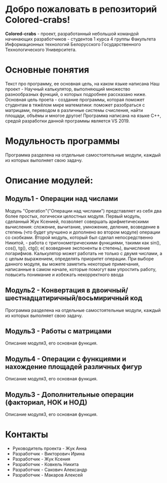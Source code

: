 # Добро пожаловать в репозиторий Colored-crabs!
**Colored-crabs** - проект, разработанный небольшой командой начинающих разработчиков - студентов 1 курса 4 группы Факультета Информационных технологий Белорусского Государственного Технологического Университета.

# Основные понятия
Текст про программу, ее основная цель, на каком языке написана
Наш проект - Научный калькулятор, выполняющий множество разнообразных функций, о которых подробнее рассказано ниже. Основная цель проета - создание программы, которая поможет студентам в тяжёлом мире математики: поможет разобраться с матрицами, переводом в различные системы счисления, найти площади, объёмы и многое другое! 
Программа написана на языке C++, средой разработки данной программы является VS 2019.
# Модульность программы
Программа разделена на отдельные самостоятельные модули, каждый из которых выполняет свою задачу.

# Описание модулей:
## Модуль1 - Операции над числами
Модуль "Operation"("Операции над числами") представляет из себя два более простых, логически целостных модуля. Первый модуль, сделанный Жук Ксенией, позволяет совершать арифметическими вычисления: сложение, вычитание, умножение, деление, возведение в степень (что будет улучшено и дополнено во втором модуле) операции со скобками. Второй модуль, который был сделал непосредственно Никитой, - работа с тригонометрическими функциями, такими как sin(), cos(), tg(), ctg(); e( возведение экспоненты в степень), вычисление логарифмов. Калькулятор может работать не только с двумя числами, а с целым выражением, определять приоритет операции. При выборе данного модуля, вы можете заметить некоторые примечания, написанные в самом начале, которые помогут вам упростить работу, повысить понимание и избежать некорректного ввода

## Модуль2 -  Конвертация в двоичный/шестнадцатиричный/восьмиричный код
Программа разделена на отдельные самостоятельные модули, каждый из которых выполняет свою задачу. 

## Модуль3 - Работы с матрицами
Описание модуля3, его основная функция.

## Модуль4 - Операции с функциями и нахождение площадей различных фигур
Описание модуля3, его основная функция.

## Модуль3 - Дополнительные операции (факториал, НОК и НОД)
Описание модуля3, его основная функция.
# Контакты
* Руководитель проекта - Жук Анна
* Разработчик - Викторович Ирина
* Разработчик - Жук Ксения
* Разработчик - Ковкель Никита
* Разработчик - Сакович Александр
* Разработчик - Макаров Алексей
